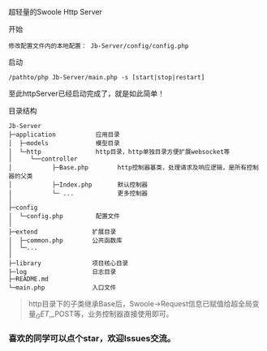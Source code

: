 超轻量的Swoole Http Server

开始

    修改配置文件内的本地配置： Jb-Server/config/config.php

启动
    
    /pathto/php Jb-Server/main.php -s [start|stop|restart]
    
至此httpServer已经启动完成了，就是如此简单！

目录结构
~~~
Jb-Server
├─application           应用目录
│  ├─models             模型目录
│  └─http               http目录，http单独目录方便扩展websocket等
│     └──controller     
│           ├─Base.php        http控制器基类，处理请求及响应逻辑，是所有控制器的父类
│           ├─Index.php       默认控制器
│           └─ ...            更多控制器
│
├─config                
│  └─config.php         配置文件         
│
├─extend               扩展目录
│  ├─common.php        公共函数库
│  └─...            
│
├─library              项目核心目录
├─log                  日志目录
├─README.md           
└─main.php             入口文件
~~~

> http目录下的子类继承Base后，Swoole->Request信息已赋值给超全局变量$_GET,$_POST等，业务控制器直接使用即可。


### 喜欢的同学可以点个star，欢迎Issues交流。